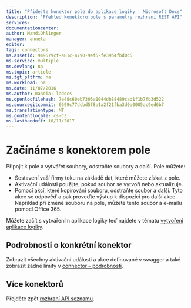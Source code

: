 ```yaml
---
title: "Přidejte konektor pole do aplikace logiky | Microsoft Docs"
description: "Přehled konektoru pole s parametry rozhraní REST API"
services: 
documentationcenter: 
author: MandiOhlinger
manager: anneta
editor: 
tags: connectors
ms.assetid: 949579cf-a81c-4790-9ef5-fe39b4fbd0c5
ms.service: multiple
ms.devlang: na
ms.topic: article
ms.tgt_pltfrm: na
ms.workload: na
ms.date: 11/07/2016
ms.author: mandia; ladocs
ms.openlocfilehash: 7e48c60eb7305a1044db88489cad1f1b7fb3d522
ms.sourcegitcommit: 6699c77dcbd5f8a1a2f21fba3d0a0005ac9ed6b7
ms.translationtype: MT
ms.contentlocale: cs-CZ
ms.lasthandoff: 10/11/2017
---
```

# <a name="get-started-with-the-box-connector"></a>Začínáme s konektorem pole
Připojit k pole a vytvářet soubory, odstraňte soubory a další. Pole můžete:

* Sestavení vaší firmy toku na základě dat, které můžete získat z pole. 
* Aktivační události použijte, pokud soubor se vytvoří nebo aktualizuje.
* Pomocí akcí, které kopírování souboru, odstraňte soubor a další. Tyto akce se odpověď a pak proveďte výstup k dispozici pro další akce. Například při změně souboru na pole, můžete tento soubor a e-mailu pomocí Office 365.

Můžete začít s vytvářením aplikace logiky teď najdete v tématu [vytvoření aplikace logiky](../logic-apps/logic-apps-create-a-logic-app.md).

## <a name="connector-specific-details"></a>Podrobnosti o konkrétní konektor

Zobrazit všechny aktivační události a akce definované v swagger a také zobrazit žádné limity v [connector – podrobnosti](/connectors/box/).

## <a name="more-connectors"></a>Více konektorů
Přejděte zpět [rozhraní API seznamu](apis-list.md).


